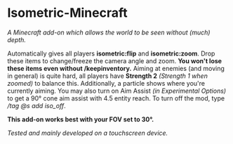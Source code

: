 # Isometric-Minecraft
*A Minecraft add-on which allows the world to be seen without (much) depth.*

Automatically gives all players **isometric:flip** and **isometric:zoom**. Drop these items to change/freeze the camera angle and zoom.
**You won't lose these items even without /keepinventory.** Aiming at enemies (and moving in general) is quite hard, all players have **Strength 2** *(Strength 1 when zoomed)* to balance this. Additionally, a particle shows where you're currently aiming. You may also turn on Aim Assist *(in Experimental Options)* to get a 90° cone aim assist with 4.5 entity reach.
To turn off the mod, type */tag @s add iso_off*.

**This add-on works best with your FOV set to 30°.**

*Tested and mainly developed on a touchscreen device.*
